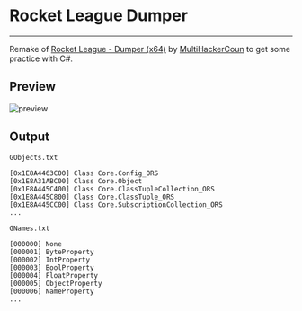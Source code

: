 # Rocket League Dumper
---
Remake of [Rocket League - Dumper (x64)](https://www.unknowncheats.me/forum/other-fps-games/402519-rocket-league-dumper-x64.html) by [MultiHackerCoun](https://www.unknowncheats.me/forum/members/1269372.html) to get some practice with C#.

## Preview
![preview](https://cdn.discordapp.com/attachments/1104154655518376021/1138192227307368608/image.png)

## Output
```
GObjects.txt

[0x1E8A4463C00] Class Core.Config_ORS
[0x1E8A31ABC00] Class Core.Object
[0x1E8A445C400] Class Core.ClassTupleCollection_ORS
[0x1E8A445C800] Class Core.ClassTuple_ORS
[0x1E8A445CC00] Class Core.SubscriptionCollection_ORS
...
```

```
GNames.txt

[000000] None
[000001] ByteProperty
[000002] IntProperty
[000003] BoolProperty
[000004] FloatProperty
[000005] ObjectProperty
[000006] NameProperty
...
```
